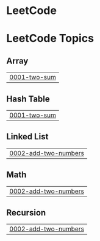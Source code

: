 # LeetCode
<!---LeetCode Topics Start-->
# LeetCode Topics
## Array
|  |
| ------- |
| [0001-two-sum](https://github.com/Riya2522-Raj/LeetCode/tree/master/0001-two-sum) |
## Hash Table
|  |
| ------- |
| [0001-two-sum](https://github.com/Riya2522-Raj/LeetCode/tree/master/0001-two-sum) |
## Linked List
|  |
| ------- |
| [0002-add-two-numbers](https://github.com/Riya2522-Raj/LeetCode/tree/master/0002-add-two-numbers) |
## Math
|  |
| ------- |
| [0002-add-two-numbers](https://github.com/Riya2522-Raj/LeetCode/tree/master/0002-add-two-numbers) |
## Recursion
|  |
| ------- |
| [0002-add-two-numbers](https://github.com/Riya2522-Raj/LeetCode/tree/master/0002-add-two-numbers) |
<!---LeetCode Topics End-->